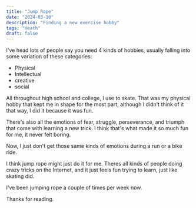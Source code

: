 ```yaml
---
title: "Jump Rope"
date: "2024-03-10"
description: "Finding a new exercise hobby"
tags: "Heath"
draft: false
---
```


I've head lots of people say you need 4 kinds of hobbies, usually falling into some variation of these categories:

- Physical
- Intellectual
- creative
- social

All throughout high school and college, I use to skate. That was my physical hobby that kept me in shape for the most part, although I didn't think of it that way, I did it because it was fun.

There's also all the emotions of fear, struggle, perseverance, and triumph that come with learning a new trick. I think that's what made it so much fun for me, it never felt boring.

Now, I just don't get those same kinds of emotions during a run or a bike ride.

I think jump rope might just do it for me. Theres all kinds of people doing crazy tricks on the Internet, and it just feels fun trying to learn, just like skating did.

I've been jumping rope a couple of times per week now.

Thanks for reading.
